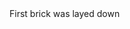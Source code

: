 <html lang="en">
<head>
<title>MKTGPPL Beta</title>
	<meta charset="UTF-8">
</head>
<body>
<h>First brick was layed down</h>
</body>
</html>
